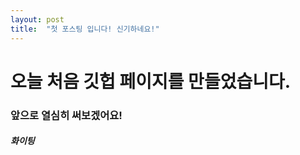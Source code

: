 ```yaml
---
layout: post
title:  "첫 포스팅 입니다! 신기하네요!"
---
```


# 오늘 처음 깃헙 페이지를 만들었습니다.
### 앞으로 열심히 써보겠어요!
##### 화이팅
